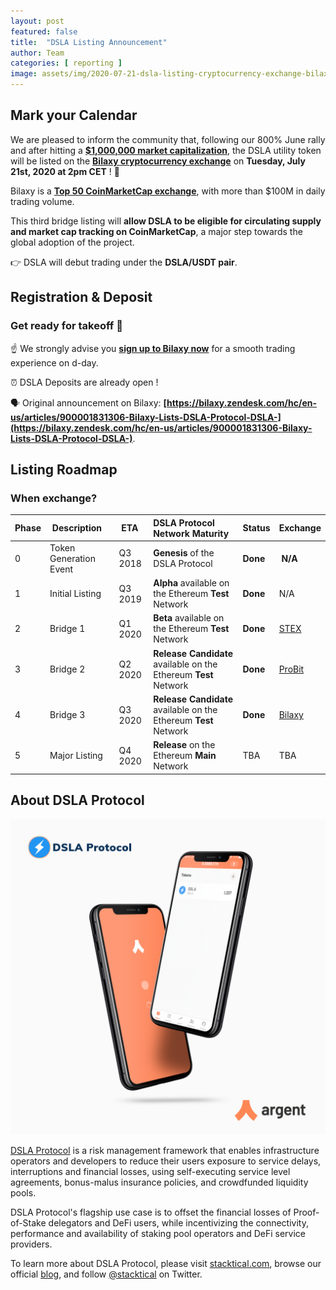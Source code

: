 ```yaml
---
layout: post
featured: false
title:  "DSLA Listing Announcement"
author: Team
categories: [ reporting ]
image: assets/img/2020-07-21-dsla-listing-cryptocurrency-exchange-bilaxy-july-21.jpg
---
```


## Mark your Calendar

We are pleased to inform the community that, following our 800% June rally and after hitting a **[$1,000,000 market capitalization](https://coinmarketcap.com/currencies/dsla-protocol/)**, the DSLA utility token will be listed on the **[Bilaxy cryptocurrency exchange](https://bilaxy.com/trade/DSLA_USDT)** on **Tuesday, July 21st, 2020 at 2pm CET** ! 🎉

Bilaxy is a **[Top 50 CoinMarketCap exchange](https://coinmarketcap.com/rankings/exchanges/)**, with more than $100M in daily trading volume. 

This third bridge listing will **allow DSLA to be eligible for circulating supply and market cap tracking on CoinMarketCap**, a major step towards the global adoption of the project.

👉 DSLA will debut trading under the **DSLA/USDT pair**.

## Registration & Deposit
### Get ready for takeoff 🚀

☝️ We strongly advise you **[sign up to Bilaxy now](https://bilaxy.com/trade/DSLA_USDT)** for a smooth trading experience on d-day.

⏰ DSLA Deposits are already open !

🗣 Original announcement on Bilaxy: **[https://bilaxy.zendesk.com/hc/en-us/articles/900001831306-Bilaxy-Lists-DSLA-Protocol-DSLA-](https://bilaxy.zendesk.com/hc/en-us/articles/900001831306-Bilaxy-Lists-DSLA-Protocol-DSLA-)**.

## Listing Roadmap
### When exchange?

| Phase        | Description           | ETA           | DSLA Protocol Network Maturity | Status           | Exchange 
| :------------- | :------------- | :------------- | :------------- | :------------- | :------------- |
| 0 | Token Generation Event| Q3 2018 | **Genesis** of the DSLA Protocol | **Done** | **N/A**
| 1 | Initial Listing | Q3 2019 | **Alpha** available on the Ethereum **Test** Network | **Done** | N/A
| 2 | Bridge 1 | Q1 2020 | **Beta** available on the Ethereum **Test** Network  | **Done** | [STEX](https://app.stex.com/en/trade/pair/ETH/DSLA/1)
| 3 | Bridge 2 | Q2 2020 | **Release Candidate** available on the Ethereum **Test** Network  | **Done** | [ProBit](https://www.probit.com/app/exchange/DSLA-USDT)
| 4 | Bridge 3 | Q3 2020 | **Release Candidate** available on the Ethereum **Test** Network  | **Done**  | [Bilaxy](https://bilaxy.com/trade/DSLA_USDT)
| 5 | Major Listing | Q4 2020 | **Release** on the Ethereum **Main** Network | TBA | TBA

## About DSLA Protocol

[![DSLA Token, now on Argent wallet](/assets/img/2020-08-26-dsla-token-available-on-Argent-keyless-wallet-screenshot.jpg)](https://stacktical.com)

[DSLA Protocol](https://stacktical.com) is a risk management framework that enables infrastructure operators and developers to reduce their users exposure to service delays, interruptions and financial losses, using self-executing service level agreements, bonus-malus insurance policies, and crowdfunded liquidity pools.

DSLA Protocol's flagship use case is to offset the financial losses of Proof-of-Stake delegators and DeFi users, while incentivizing the connectivity, performance and availability of staking pool operators and DeFi service providers.

To learn more about DSLA Protocol, please visit [stacktical.com](https://stacktical.com), browse our official [blog](https://blog.stacktical.com), and follow [@stacktical](https://twitter.com/Stacktical) on Twitter.


